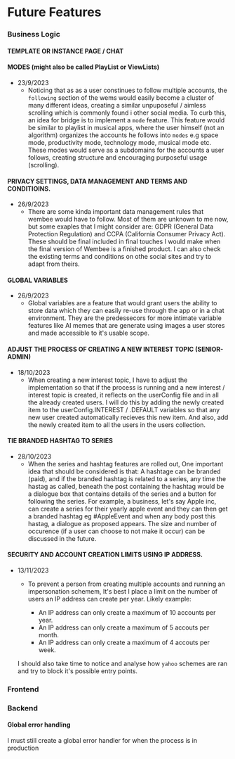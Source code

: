 # Future Features

### Business Logic

#### TEMPLATE OR INSTANCE PAGE / CHAT

#### MODES (might also be called PlayList or ViewLists)

- 23/9/2023
  - Noticing that as as a user constinues to follow multiple accounts, the `following` section of the wems would easily become a cluster of many different ideas, creating a similar unpuposeful / aimless scrolling which is commonly found i other social media.
    To curb this, an idea for bridge is to implement a `mode` feature. This feature would be similar to playlist in musical apps, where the user himself (not an algorithm) organizes the accounts he follows into `modes` e.g space mode, productivity mode, technology mode, musical mode etc. These modes would serve as a subdomains for the accounts a user follows, creating structure and encouraging purposeful usage (scrolling).

#### PRIVACY SETTINGS, DATA MANAGEMENT AND TERMS AND CONDITIOINS.

- 26/9/2023
  - There are some kinda important data management rules that wembee would have to follow. Most of them are unknown to me now, but some exaples that I might consider are: GDPR (General Data Protection Regulation) and CCPA (California Consumer Privacy Act).
    These should be final included in final touches I would make when the final version of Wembee is a finished product.
    I can also check the existing terms and conditions on othe social sites and try to adapt from theirs.

#### GLOBAL VARIABLES

- 26/9/2023
  - Global variables are a feature that would grant users the ability to store data which they can easily re-use through the app or in a chat environment. They are the predessecors for more intimate variable features like AI memes that are generate using images a user stores and made accessible to it's usable scope.

#### ADJUST THE PROCESS OF CREATING A NEW INTEREST TOPIC (SENIOR-ADMIN)

- 18/10/2023
  - When creating a new interest topic, I have to adjust the implementation so that if the process is running and a new interest / interest topic is created, it reflects on the userConfig file and in all the already created users. I will do this by adding the newly created item to the userConfig.INTEREST / .DEFAULT variables so that any new user created automatically recieves this new item. And also, add the newly created item to all the users in the users collection.

#### TIE BRANDED HASHTAG TO SERIES

- 28/10/2023
  - When the series and hashtag features are rolled out, One important idea that should be considered is that:
    A hashtage can be branded (paid), and if the branded hashtag is related to a series, any time the hastag as called, beneath the post containing the hashtag would be a dialogue box that contains details of the series and a button for following the series.
    For example, a business, let's say Apple inc, can create a series for their yearly apple event and they can then get a branded hashtag eg #AppleEvent and when any body post this hastag, a dialogue as proposed appears. The size and number of occurence (if a user can choose to not make it occur) can be discussed in the future.

#### SECURITY AND ACCOUNT CREATION LIMITS USING IP ADDRESS.

- 13/11/2023

  - To prevent a person from creating multiple accounts and running an impersonation schemem, It's best I place a limit on the number of users an IP address can create per year. Likely example:

    - An IP address can only create a maximum of 10 accounts per year.
    - An IP address can only create a maximum of 5 accouts per month.
    - An IP address can only create a maximum of 4 accouts per week.

  I should also take time to notice and analyse how `yahoo` schemes are ran and try to block it's possible entry points.

### Frontend

### Backend

#### Global error handling

I must still create a global error handler for when the process is in production
